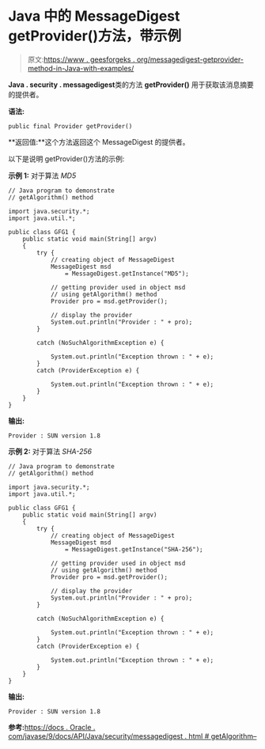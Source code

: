 # Java 中的 MessageDigest getProvider()方法，带示例

> 原文:[https://www . geesforgeks . org/messagedigest-getprovider-method-in-Java-with-examples/](https://www.geeksforgeeks.org/messagedigest-getprovider-method-in-java-with-examples/)

**Java . security . messagedigest**类的方法 **getProvider()** 用于获取该消息摘要的提供者。

**语法:**

```
public final Provider getProvider()
```

**返回值:**这个方法返回这个 MessageDigest 的提供者。

以下是说明 getProvider()方法的示例:

**示例 1:** 对于算法 *MD5*

```
// Java program to demonstrate
// getAlgorithm() method

import java.security.*;
import java.util.*;

public class GFG1 {
    public static void main(String[] argv)
    {
        try {
            // creating object of MessageDigest
            MessageDigest msd
                = MessageDigest.getInstance("MD5");

            // getting provider used in object msd
            // using getAlgorithm() method
            Provider pro = msd.getProvider();

            // display the provider
            System.out.println("Provider : " + pro);
        }

        catch (NoSuchAlgorithmException e) {

            System.out.println("Exception thrown : " + e);
        }
        catch (ProviderException e) {

            System.out.println("Exception thrown : " + e);
        }
    }
}
```

**输出:**

```
Provider : SUN version 1.8

```

**示例 2:** 对于算法 *SHA-256*

```
// Java program to demonstrate
// getAlgorithm() method

import java.security.*;
import java.util.*;

public class GFG1 {
    public static void main(String[] argv)
    {
        try {
            // creating object of MessageDigest
            MessageDigest msd
                = MessageDigest.getInstance("SHA-256");

            // getting provider used in object msd
            // using getAlgorithm() method
            Provider pro = msd.getProvider();

            // display the provider
            System.out.println("Provider : " + pro);
        }

        catch (NoSuchAlgorithmException e) {

            System.out.println("Exception thrown : " + e);
        }
        catch (ProviderException e) {

            System.out.println("Exception thrown : " + e);
        }
    }
}
```

**输出:**

```
Provider : SUN version 1.8

```

**参考:**[https://docs . Oracle . com/javase/9/docs/API/Java/security/messagedigest . html # getAlgorithm–](https://docs.oracle.com/javase/9/docs/api/java/security/MessageDigest.html#getAlgorithm--)